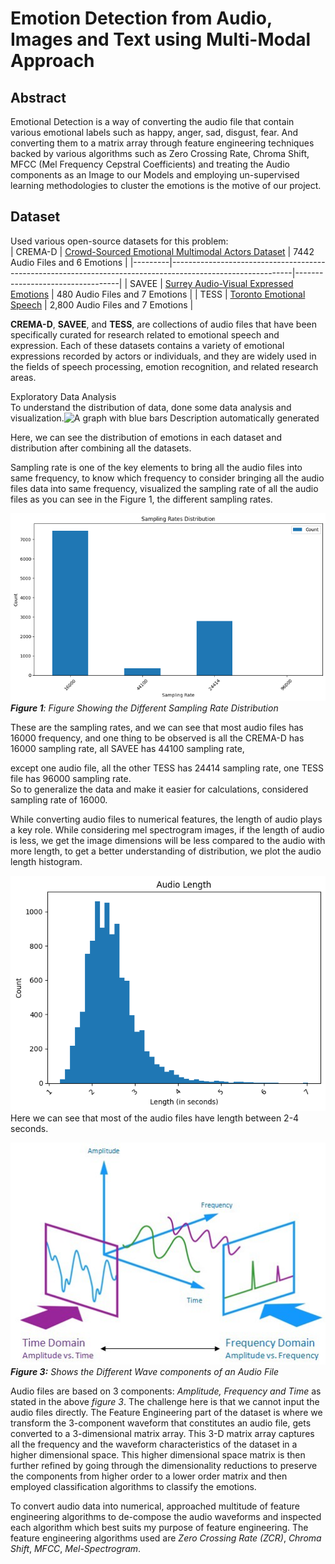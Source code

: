 # Emotion Detection from Audio, Images and Text using Multi-Modal Approach

## Abstract

Emotional Detection is a way of converting the audio file that contain
various emotional labels such as happy, anger, sad, disgust, fear. And
converting them to a matrix array through feature engineering techniques
backed by various algorithms such as Zero Crossing Rate, Chroma Shift,
MFCC (Mel Frequency Cepstral Coefficients) and treating the Audio
components as an Image to our Models and employing un-supervised
learning methodologies to cluster the emotions is the motive of our
project.

## Dataset

Used various open-source datasets for this problem:<br>
| CREMA-D | [Crowd-Sourced Emotional Multimodal Actors Dataset](https://www.ncbi.nlm.nih.gov/pmc/articles/PMC4313618/) | 7442 Audio Files and 6 Emotions  |
|---------|------------------------------------------------------------------------------------------------------------|----------------------------------|
| SAVEE   | [Surrey Audio-Visual Expressed Emotions](http://kahlan.eps.surrey.ac.uk/savee/)                            | 480 Audio Files and 7 Emotions   |
| TESS    | [Toronto Emotional Speech](https://tspace.library.utoronto.ca/handle/1807/24487)                           | 2,800 Audio Files and 7 Emotions |

**CREMA-D**, **SAVEE**, and **TESS**, are collections of audio files
that have been specifically curated for research related to emotional
speech and expression. Each of these datasets contains a variety of
emotional expressions recorded by actors or individuals, and they are
widely used in the fields of speech processing, emotion recognition, and
related research areas.

Exploratory Data Analysis\
To understand the distribution of data, done some data analysis
and visualization.![A graph with blue bars Description automatically
generated](./EDA/image1.png)

Here, we can see the distribution of emotions in each dataset and
distribution after combining all the datasets.

Sampling rate is one of the key elements
to bring all the audio files into same frequency, to know which
frequency to consider bringing all the audio files data into same
frequency, visualized the sampling rate of all the audio files as you
can see in the Figure 1, the different sampling rates.

![](./EDA/image5.png) <br>
***Figure 1**: Figure Showing the Different Sampling Rate Distribution*

These are the sampling rates, and we can
see that most audio files has 16000 frequency, and one thing to be observed
is all the CREMA-D has 16000 sampling rate, all SAVEE has 44100 sampling
rate,

except one audio file, all the other TESS has 24414 sampling rate, one
TESS file has 96000 sampling rate.\
So to generalize the data and make it easier for calculations,
considered sampling rate of 16000.

While converting audio files to numerical features, the length of audio
plays a key role. While considering mel spectrogram images, if the
length of audio is less, we get the image dimensions will be less
compared to the audio with more length, to get a better understanding of
distribution, we plot the audio length histogram.

![](./EDA/image6.png)
Here we can see that most of the audio files have
length between 2-4 seconds.

![](./EDA/image7.jpeg)<br>
***Figure 3:** Shows the Different Wave components of an Audio File*

Audio files are based on 3 components: *Amplitude, Frequency and Time*
as stated in the above *figure 3*. The challenge here is that we cannot
input the audio files directly. The Feature Engineering part of the
dataset is where we transform the 3-component waveform that constitutes
an audio file, gets converted to a 3-dimensional matrix array. This 3-D
matrix array captures all the frequency and the waveform characteristics
of the dataset in a higher dimensional space. This higher dimensional
space matrix is then further refined by going through the dimensionality
reductions to preserve the components from higher order to a lower order
matrix and then employed classification algorithms to classify the
emotions.

To convert audio data into numerical, approached multitude of feature
engineering algorithms to de-compose the audio waveforms and 
inspected each algorithm which best suits my purpose of feature
engineering. The feature engineering algorithms used are *Zero
Crossing Rate (ZCR)*, *Chroma Shift*, *MFCC*, *Mel-Spectrogram*.
